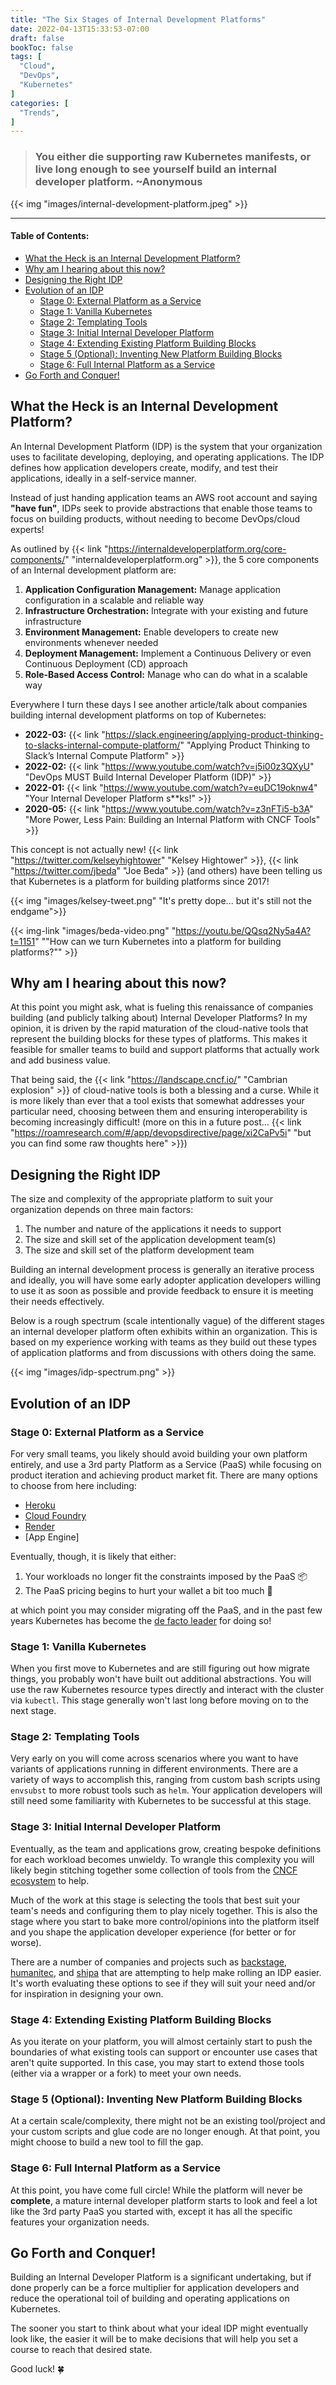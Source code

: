 ```yaml
---
title: "The Six Stages of Internal Development Platforms"
date: 2022-04-13T15:33:53-07:00
draft: false
bookToc: false
tags: [
  "Cloud",
  "DevOps",
  "Kubernetes"
]
categories: [
  "Trends",
]
---
```


> ### You either die supporting raw Kubernetes manifests, or live long enough to see yourself build an internal developer platform. ~Anonymous

{{< img "images/internal-development-platform.jpeg" >}}


<!--more-->

---

#### Table of Contents:
- [What the Heck is an Internal Development Platform?](#what-the-heck-is-an-internal-development-platform)
- [Why am I hearing about this now?](#why-am-i-hearing-about-this-now)
- [Designing the Right IDP](#designing-the-right-idp)
- [Evolution of an IDP](#evolution-of-an-idp)
  - [Stage 0: External Platform as a Service](#stage-0-external-platform-as-a-service)
  - [Stage 1: Vanilla Kubernetes](#stage-1-vanilla-kubernetes)
  - [Stage 2: Templating Tools](#stage-2-templating-tools)
  - [Stage 3: Initial Internal Developer Platform](#stage-3-initial-internal-developer-platform)
  - [Stage 4: Extending Existing Platform Building Blocks](#stage-4-extending-existing-platform-building-blocks)
  - [Stage 5 (Optional): Inventing New Platform Building Blocks](#stage-5-optional-inventing-new-platform-building-blocks)
  - [Stage 6: Full Internal Platform as a Service](#stage-6-full-internal-platform-as-a-service)
- [Go Forth and Conquer!](#go-forth-and-conquer)

## What the Heck is an Internal Development Platform?

An Internal Development Platform (IDP) is the system that your organization uses to facilitate developing, deploying, and operating applications. The IDP defines how application developers create, modify, and test their applications, ideally in a self-service manner.

Instead of just handing application teams an AWS root account and saying **"have fun"**, IDPs seek to provide abstractions that enable those teams to focus on building products, without needing to become DevOps/cloud experts!

As outlined by {{< link "https://internaldeveloperplatform.org/core-components/" "internaldeveloperplatform.org" >}}, the 5 core components of an Internal development platform are:

1. **Application Configuration Management:** Manage application configuration in a scalable and reliable way
2. **Infrastructure Orchestration:** Integrate with your existing and future infrastructure
3. **Environment Management:** Enable developers to create new environments whenever needed
4. **Deployment Management:** Implement a Continuous Delivery or even Continuous Deployment (CD) approach
5. **Role-Based Access Control:** Manage who can do what in a scalable way

Everywhere I turn these days I see another article/talk about companies building internal development platforms on top of Kubernetes:
  - **2022-03:** {{< link "https://slack.engineering/applying-product-thinking-to-slacks-internal-compute-platform/" "Applying Product Thinking to Slack’s Internal Compute Platform" >}}
  - **2022-02:** {{< link "https://www.youtube.com/watch?v=j5i00z3QXyU" "DevOps MUST Build Internal Developer Platform (IDP)" >}}
  - **2022-01:** {{< link "https://www.youtube.com/watch?v=euDC19oknw4" "Your Internal Developer Platform s**ks!" >}} 
  - **2020-05:** {{< link "https://www.youtube.com/watch?v=z3nFTi5-b3A" "More Power, Less Pain: Building an Internal Platform with CNCF Tools" >}}

This concept is not actually new! {{< link "https://twitter.com/kelseyhightower" "Kelsey Hightower" >}}, {{< link "https://twitter.com/jbeda" "Joe Beda" >}} (and others) have been telling us that Kubernetes is a platform for building platforms since 2017!

{{< img "images/kelsey-tweet.png" "It's pretty dope... but it's still not the endgame">}}

{{< img-link "images/beda-video.png" "https://youtu.be/QQsq2Ny5a4A?t=1151" "\"How can we turn Kubernetes into a platform for building platforms?\"" >}}

## Why am I hearing about this now?

At this point you might ask, what is fueling this renaissance of companies building (and publicly talking about) Internal Developer Platforms? In my opinion, it is driven by the rapid maturation of the cloud-native tools that represent the building blocks for these types of platforms. This makes it feasible for smaller teams to build and support platforms that actually work and add business value.

That being said, the {{< link "https://landscape.cncf.io/" "Cambrian explosion" >}} of cloud-native tools is both a blessing and a curse. While it is more likely than ever that a tool exists that somewhat addresses your particular need, choosing between them and ensuring interoperability is becoming increasingly difficult! (more on this in a future post... {{< link "https://roamresearch.com/#/app/devopsdirective/page/xi2CaPv5i" "but you can find some raw thoughts here" >}}) 

## Designing the Right IDP

The size and complexity of the appropriate platform to suit your organization depends on three main factors:
  1. The number and nature of the applications it needs to support
  2. The size and skill set of the application development team(s)
  3. The size and skill set of the platform development team 

Building an internal development process is generally an iterative process and ideally, you will have some early adopter application developers willing to use it as soon as possible and provide feedback to ensure it is meeting their needs effectively.

Below is a rough spectrum (scale intentionally vague) of the different stages an internal developer platform often exhibits within an organization. This is based on my experience working with teams as they build out these types of application platforms and from discussions with others doing the same.

{{< img "images/idp-spectrum.png" >}}

## Evolution of an IDP

### Stage 0: External Platform as a Service

For very small teams, you likely should avoid building your own platform entirely, and use a 3rd party Platform as a Service (PaaS) while focusing on product iteration and achieving product market fit. There are many options to choose from here including:
  - [Heroku](https://www.heroku.com/)
  - [Cloud Foundry](https://www.cloudfoundry.org/)
  - [Render](https://render.com/)
  - [App Engine]
  
Eventually, though, it is likely that either:
  1. Your workloads no longer fit the constraints imposed by the PaaS 📦
  2. The PaaS pricing begins to hurt your wallet a bit too much 💸

at which point you may consider migrating off the PaaS, and in the past few years Kubernetes has become the [de facto leader](https://www.cockroachlabs.com/guides/kubernetes-trends/) for doing so!

### Stage 1: Vanilla Kubernetes

When you first move to Kubernetes and are still figuring out how migrate things, you probably won't have built out additional abstractions. You will use the raw Kubernetes resource types directly and interact with the cluster via `kubectl`. This stage generally won't last long before moving on to the next stage.

### Stage 2: Templating Tools

Very early on you will come across scenarios where you want to have variants of applications running in different environments. There are a variety of ways to accomplish this, ranging from custom bash scripts using `envsubst` to more robust tools such as `helm`. Your application developers will still need some familiarity with Kubernetes to be successful at this stage.

### Stage 3: Initial Internal Developer Platform

Eventually, as the team and applications grow, creating bespoke definitions for each workload becomes unwieldy. To wrangle this complexity you will likely begin stitching together some collection of tools from the [CNCF ecosystem](https://landscape.cncf.io/) to help.

Much of the work at this stage is selecting the tools that best suit your team's needs and configuring them to play nicely together. This is also the stage where you start to bake more control/opinions into the platform itself and you shape the application developer experience (for better or for worse).

There are a number of companies and projects such as [backstage](https://backstage.io/), [humanitec](https://humanitec.com/), and [shipa](https://shipa.io/) that are attempting to help make rolling an IDP easier. It's worth evaluating these options to see if they will suit your need and/or for inspiration in designing your own.

### Stage 4: Extending Existing Platform Building Blocks

As you iterate on your platform, you will almost certainly start to push the boundaries of what existing tools can support or encounter use cases that aren't quite supported. In this case, you may start to extend those tools (either via a wrapper or a fork) to meet your own needs.

### Stage 5 (Optional): Inventing New Platform Building Blocks

At a certain scale/complexity, there might not be an existing tool/project and your custom scripts and glue code are no longer enough. At that point, you might choose to build a new tool to fill the gap.

### Stage 6: Full Internal Platform as a Service

At this point, you have come full circle! While the platform will never be __complete__, a mature internal developer platform starts to look and feel a lot like the 3rd party PaaS you started with, except it has all the specific features your organization needs.

## Go Forth and Conquer!

Building an Internal Developer Platform is a significant undertaking, but if done properly can be a force multiplier for application developers and reduce the operational toil of building and operating applications on Kubernetes. 

The sooner you start to think about what your ideal IDP might eventually look like, the easier it will be to make decisions that will help you set a course to reach that desired state.

Good luck! 🍀
